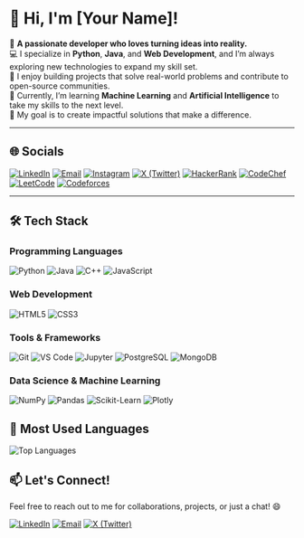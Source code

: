 # 👋 Hi, I'm [Your Name]! 

🌟 **A passionate developer who loves turning ideas into reality.**  
💻 I specialize in **Python**, **Java**, and **Web Development**, and I’m always exploring new technologies to expand my skill set.  
🚀 I enjoy building projects that solve real-world problems and contribute to open-source communities.  
🌱 Currently, I’m learning **Machine Learning** and **Artificial Intelligence** to take my skills to the next level.  
🎯 My goal is to create impactful solutions that make a difference.  

---

## 🌐 Socials

[![LinkedIn](https://img.shields.io/badge/LinkedIn-0077B5?style=for-the-badge&logo=linkedin&logoColor=white)](https://www.linkedin.com/in/arpita-gupta1/)
[![Email](https://img.shields.io/badge/Email-D14836?style=for-the-badge&logo=gmail&logoColor=white)](mailto:arpitagupta17448@gmail.com)
[![Instagram](https://img.shields.io/badge/Instagram-E4405F?style=for-the-badge&logo=instagram&logoColor=white)](https://instagram.com/gupta_arpita_25)
[![X (Twitter)](https://img.shields.io/badge/X-000000?style=for-the-badge&logo=x&logoColor=white)](https://x.com/ArpitaGupta2504)
[![HackerRank](https://img.shields.io/badge/-Hackerrank-2EC866?style=for-the-badge&logo=HackerRank&logoColor=white)](https://www.hackerrank.com/profile/arpitagupta2504)
[![CodeChef](https://img.shields.io/badge/-CodeChef-5B4638?style=for-the-badge&logo=CodeChef&logoColor=white)](https://www.codechef.com/users/arpitagupta250)
[![LeetCode](https://img.shields.io/badge/-LeetCode-FFA116?style=for-the-badge&logo=LeetCode&logoColor=black)](https://leetcode.com/u/guptaarpita/)
[![Codeforces](https://img.shields.io/badge/-Codeforces-1F8ACB?style=for-the-badge&logo=Codeforces&logoColor=white)](https://codeforces.com/profile/guptaarpita)

---

## 🛠️ Tech Stack

### Programming Languages
![Python](https://img.shields.io/badge/Python-3776AB?style=for-the-badge&logo=python&logoColor=white)
![Java](https://img.shields.io/badge/Java-ED8B00?style=for-the-badge&logo=java&logoColor=white)
![C++](https://img.shields.io/badge/C++-00599C?style=for-the-badge&logo=c%2B%2B&logoColor=white)
![JavaScript](https://img.shields.io/badge/JavaScript-F7DF1E?style=for-the-badge&logo=javascript&logoColor=black)

### Web Development
![HTML5](https://img.shields.io/badge/HTML5-E34F26?style=for-the-badge&logo=html5&logoColor=white)
![CSS3](https://img.shields.io/badge/CSS3-1572B6?style=for-the-badge&logo=css3&logoColor=white)

### Tools & Frameworks
![Git](https://img.shields.io/badge/Git-F05032?style=for-the-badge&logo=git&logoColor=white)
![VS Code](https://img.shields.io/badge/VS_Code-007ACC?style=for-the-badge&logo=visual-studio-code&logoColor=white)
![Jupyter](https://img.shields.io/badge/Jupyter-F37626?style=for-the-badge&logo=jupyter&logoColor=white)
![PostgreSQL](https://img.shields.io/badge/PostgreSQL-4169E1?style=for-the-badge&logo=postgresql&logoColor=white)
![MongoDB](https://img.shields.io/badge/MongoDB-47A248?style=for-the-badge&logo=mongodb&logoColor=white)

### Data Science & Machine Learning
![NumPy](https://img.shields.io/badge/NumPy-013243?style=for-the-badge&logo=numpy&logoColor=white)
![Pandas](https://img.shields.io/badge/Pandas-150458?style=for-the-badge&logo=pandas&logoColor=white)
![Scikit-Learn](https://img.shields.io/badge/Scikit_Learn-F7931E?style=for-the-badge&logo=scikit-learn&logoColor=white)
![Plotly](https://img.shields.io/badge/Plotly-3F4F75?style=for-the-badge&logo=plotly&logoColor=white)

<!---

## 📊 GitHub Stats

![Your GitHub Stats](https://github-readme-stats.vercel.app/api?username=guptaarpita&show_icons=true&theme=radical)

![Your Streak Stats](https://github-readme-streak-stats.herokuapp.com?user=guptaarpita&theme=radical)


--->

## 🚀 Most Used Languages

![Top Languages](https://github-readme-stats.vercel.app/api/top-langs/?username=guptaarpita&layout=compact&theme=radical)

<!---

## 🏆 Projects

### 1. [Project Name 1](https://github.com/your-username/project-1)
- **Description**: A brief description of your project.
- **Tech Used**: Python, Flask, PostgreSQL

### 2. [Project Name 2](https://github.com/your-username/project-2)
- **Description**: A brief description of your project.
- **Tech Used**: Java, Spring Boot, MongoDB

### 3. [Project Name 3](https://github.com/your-username/project-3)
- **Description**: A brief description of your project.
- **Tech Used**: HTML5, CSS3, JavaScript

--->


## 📫 Let's Connect!

Feel free to reach out to me for collaborations, projects, or just a chat! 😄

[![LinkedIn](https://img.shields.io/badge/LinkedIn-0077B5?style=for-the-badge&logo=linkedin&logoColor=white)](https://linkedin.com/in/arpita-gupta1/)
[![Email](https://img.shields.io/badge/Email-D14836?style=for-the-badge&logo=gmail&logoColor=white)](mailto:arpitagupta17448@gmail.com)
[![X (Twitter)](https://img.shields.io/badge/X-000000?style=for-the-badge&logo=x&logoColor=white)](https://x.com/ArpitaGupta2504)
